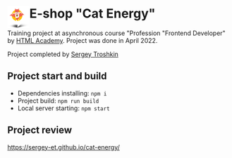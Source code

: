 # <img align="left" width="50" height="50" alt="Logo" src="./source/img/map-pin-tablet.png"> E-shop "Cat Energy"

Training project at asynchronous course "Profession "Frontend Developer" by [HTML Academy](https://htmlacademy.ru). Project was done in April 2022.

Project completed by [Sergey Troshkin](https://htmlacademy.ru/profile/therealdeveloper)

## Project start and build

* Dependencies installing: `npm i`
* Project build: `npm run build`
* Local server starting: `npm start`

## Project review

https://sergey-et.github.io/cat-energy/
